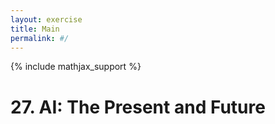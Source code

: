 ```yaml
---
layout: exercise
title: Main
permalink: #/
---
```


{% include mathjax_support %}

# 27. AI: The Present and Future

